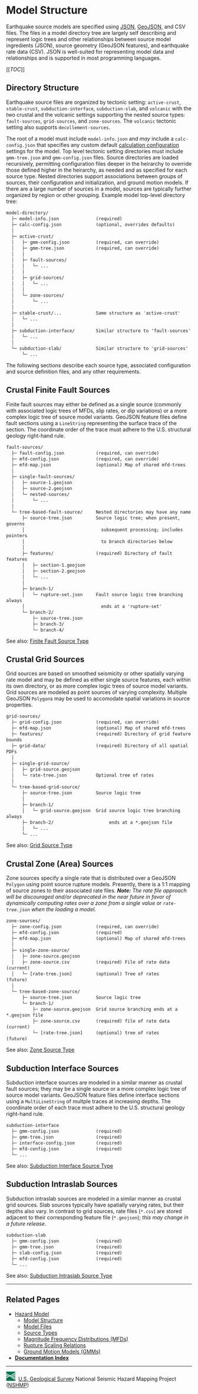 # Model Structure

Earthquake source models are specified using [JSON](https://www.json.org),
[GeoJSON](https://geojson.org), and CSV files. The files in a model directory tree are largely
self describing and represent logic trees and other relationships between source model ingredients
(JSON), source geometry (GeoJSON features), and earthquake rate data (CSV). JSON is well-suited
for representing model data and relationships and is supported in most programming languages.

[[_TOC_]]

## Directory Structure

Earthquake source files are organized by tectonic setting: `active-crust`, `stable-crust`,
`subduction-interface`, `subduction-slab`, and `volcanic` with the two crustal and the volcanic
settings supporting the nested source types: `fault-sources`, `grid-sources`, and `zone-sources`.
The `volcanic` tectonic setting also supports `decollement-sources`.

The root of a model must include `model-info.json` and _may_ include a `calc-config.json` that
specifies any custom default [calculation configuration](./Calculation-Configuration.md) settings
for the model. Top level tectonic setting directories must include `gmm-tree.json` and
`gmm-config.json` files. Source directories are loaded recursively, permitting configuration files
deeper in the heirarchy to override those defined higher in the heirarchy, as needed and as
specified for each source type. Nested directories support associations between groups of sources,
their configuration and initialization, and ground motion models. If there are a large number of
sources in a model, sources are typically further organized by region or other grouping. Example
model top-level directory tree:

```text
model-directory/
  ├─ model-info.json              (required)
  ├─ calc-config.json             (optional, overrides defaults)
  │
  ├─ active-crust/
  │   ├─ gmm-config.json          (required, can override)
  │   ├─ gmm-tree.json            (required, can override)
  │   │
  │   ├─ fault-sources/
  │   │   └─ ...
  │   │
  │   ├─ grid-sources/
  │   │   └─ ...
  │   │
  │   └─ zone-sources/
  │       └─ ...
  │
  ├─ stable-crust/...             Same structure as 'active-crust'
  │   └─ ...
  │
  ├─ subduction-interface/        Similar structure to 'fault-sources'
  │   └─ ...
  │
  └─ subduction-slab/             Similar structure to 'grid-sources'
      └─ ...
```

The following sections describe each source type, associated configuration and source definition
files, and any other requirements.

## Crustal Finite Fault Sources

Finite fault sources may either be defined as a single source (commonly with associated logic
trees of MFDs, slip rates, or dip variations) or a more complex logic tree of source model
variants. GeoJSON feature files define fault sections using a `LineString` representing the
surface trace of the section. The coordinate order of the trace must adhere to the U.S. structural
geology right-hand rule.

```text
fault-sources/
  ├─ fault-config.json            (required, can override)
  ├─ mfd-config.json              (required, can override)
  ├─ mfd-map.json                 (optional) Map of shared mfd-trees
  │
  ├─ single-fault-sources/
  │   ├─ source-1.geojson
  │   ├─ source-2.geojson
  │   └─ nested-sources/
  │       └─ ...
  │
  └─ tree-based-fault-source/     Nested directories may have any name
      ├─ source-tree.json         Source logic tree; when present, governs
      │                             subsequent processing; includes pointers
      │                             to branch directories below
      │
      ├─ features/                (required) Directory of fault features
      │   ├─ section-1.geojson
      │   ├─ section-2.geojson
      │   └─ ...
      │
      ├─ branch-1/
      │   └─ rupture-set.json     Fault source logic tree branching always
      │                             ends at a 'rupture-set'
      └─ branch-2/
          ├─ source-tree.json
          ├─ branch-3/
          └─ branch-4/
```

See also: [Finite Fault Source Type](./Source-Types.md#fault-sources)

## Crustal Grid Sources

Grid sources are based on smoothed seismicity or other spatially varying rate model and may be
defined as either single source features, each within its own directory, or as more complex logic
trees of source model variants. Grid sources are modeled as point sources of varying complexity.
Multiple GeoJSON `Polygon`s may be used to accomodate spatial variations in source properties.

```text
grid-sources/
  ├─ grid-config.json             (required, can override)
  ├─ mfd-map.json                 (optional) Map of shared mfd-trees
  ├─ features/                    (required) Directory of grid feature bounds
  ├─ grid-data/                   (required) Directory of all spatial PDFs
  │
  ├─ single-grid-source/
  │   ├─ grid-source.geojson
  │   └─ rate-tree.json           Optional tree of rates
  │
  └─ tree-based-grid-source/
      ├─ source-tree.json         Source logic tree
      │
      ├─ branch-1/
      │   └─ grid-source.geojson  Grid source logic tree branching always
      ├─ branch-2/                     ends at a *.geojson file
      │   └─ ...
      └─ ...
```

See also: [Grid Source Type](./Source-Types.md#grid-sources)

## Crustal Zone (Area) Sources

Zone sources specify a single rate that is distributed over a GeoJSON `Polygon` using point source
rupture models. Presently, there is a 1:1 mapping of source zones to their associated rate files.
*__Note:__ The rate file approach will be discouraged and/or deprecated in the near future in favor
of dynamically computing rates over a zone from a single value or `rate-tree.json` when the loading
a model.*

```text
zone-sources/
  ├─ zone-config.json             (required, can override)
  ├─ mfd-config.json              (required)
  ├─ mfd-map.json                 (optional) Map of shared mfd-trees
  │
  ├─ single-zone-source/
  │   ├─ zone-source.geojson
  │   ├─ zone-source.csv          (required) File of rate data    (current)
  │   └─ [rate-tree.json]         (optional) Tree of rates        (future)
  │
  └─ tree-based-zone-source/
      ├─ source-tree.json         Source logic tree
      └─ branch-1/
          ├─ zone-source.geojson  Grid source branching ends at a *.geojson file
          ├─ zone-source.csv      (required) file of rate data    (current)
          └─ [rate-tree.json]     (optional) tree of rates        (future)
```

See also: [Zone Source Type](./Source-Types.md#zone-sources)

## Subduction Interface Sources

Subduction interface sources are modeled in a similar manner as crustal fault sources; they may
be a single source or a more complex logic tree of source model variants. GeoJSON feature files
define interface sections using a `MultiLineString` of multple traces at increasing depths. The
coordinate order of each trace must adhere to the U.S. structural geology right-hand rule.

```text
subduction-interface
  ├─ gmm-config.json              (required)
  ├─ gmm-tree.json                (required)
  ├─ interface-config.json        (required)
  ├─ mfd-config.json              (required)
  └─ ...
```

See also: [Subduction Interface Source Type](./Source-Types.md#subduction-interface-sources)

## Subduction Intraslab Sources

Subduction intraslab sources are modeled in a similar manner as crustal grid sources. Slab sources
typically have spatially varying rates, but their depths also vary. In contrast to grid sources,
rate files (`*.csv`) are stored adjacent to their corresponding feature file (`*.geojson`);
_this may change in a future release_.

```text
subduction-slab
  ├─ gmm-config.json              (required)
  ├─ gmm-tree.json                (required)
  ├─ slab-config.json             (required)
  ├─ mfd-config.json              (required)
  └─ ...
```

See also: [Subduction Intraslab Source Type](./Source-Types.md#subduction-intraslab-sources)

---

## Related Pages

* [Hazard Model](./Hazard-Model.md#hazard-model)
  * [Model Structure](./Model-Structure.md#model-structure)
  * [Model Files](./Model-Files.md#model-files)
  * [Source Types](./Source-Types.md#source-types)
  * [Magnitude Frequency Distributions (MFDs)](./Magnitude-Frequency-Distributions.md#magnitude-frequency-distributions)
  * [Rupture Scaling Relations](./Rupture-Scaling-Relations.md#rupture-scaling-relations)
  * [Ground Motion Models (GMMs)](./Ground-Motion-Models.md#ground-motion-models)
* [**Documentation Index**](../README.md)

---
![USGS logo](./images/usgs-icon.png) &nbsp;[U.S. Geological Survey](https://www.usgs.gov)
National Seismic Hazard Mapping Project ([NSHMP](https://earthquake.usgs.gov/hazards/))
